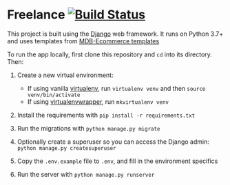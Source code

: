 # Freelance  [![Build Status](https://travis-ci.org/justabeginner-team/Freelance.svg?branch=master)](https://travis-ci.org/justabeginner-team/Freelance)

This project is built using the [Django](https://www.djangoproject.com/) web framework. 
It runs on Python 3.7+ and uses templates from [MDB-Ecommerce templates](https://mdbootstrap.com/)

To run the app locally, first clone this repository and `cd` into its directory. Then:

1. Create a new virtual environment:
    - If using vanilla [virtualenv](https://virtualenv.pypa.io/en/latest/), run `virtualenv venv` and then `source venv/bin/activate`
    - If using [virtualenvwrapper](https://virtualenvwrapper.readthedocs.org/en/latest/), run `mkvirtualenv venv`
1. Install the requirements with `pip install -r requirements.txt`

1. Run the migrations with `python manage.py migrate`
1. Optionally create a superuser so you can access the Django admin: `python manage.py createsuperuser`
1. Copy the `.env.example` file to `.env`,  and fill in the environment specifics
1. Run the server with `python manage.py runserver`
